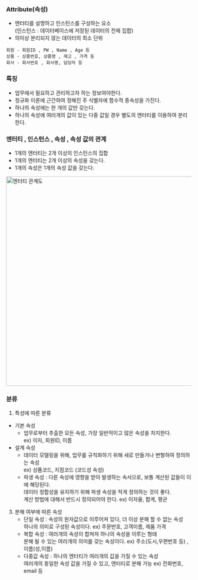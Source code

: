 ### Attribute(속성)
- 엔터티를 설명하고 인스턴스를 구성하는 요소  
  (인스턴스 : 데이터베이스에 저장된 데이터의 전체 집합)
- 의미상 분리되지 않는 데이터의 최소 단위
```
회원 - 회원ID , PW , Name , Age 등
상품 - 상품번호, 상품명 , 재고 , 가격 등
회사 - 회사번호 , 회사명, 담당자 등
```
### 특징
- 업무에서 필요하고 관리하고자 하는 정보여야한다.
- 정규화 이론에 근간하여 정해진 주 식별자에 함수적 종속성을 가진다.
- 하나의 속성에는 한 개의 값만 갖는다.
- 하나의 속성에 여러개의 값이 있는 다중 값일 경우 별도의 엔터티를 이용하여 분리한다.

### 엔터티 , 인스턴스 , 속성 , 속성 값의 관계
- 1개의 엔터티는 2개 이상의 인스턴스의 집합
- 1개의 엔터티는 2개 이상의 속성을 갖는다.
- 1개의 속성은 1개의 속성 값을 갖는다.
<img width="568" alt="엔터티 관계도" src="https://github.com/user-attachments/assets/9643e543-652f-4596-956d-c9979ada50db">

### 분류
1. 특성에 따른 분류
- 기본 속성
  - 업무로부터 추출한 모든 속성, 가장 일반적이고 많은 속성을 차지한다.    
    ex) 이자, 회원ID, 이름 
- 설계 속성 
  - 데이터 모델링을 위해, 업무를 규칙화하기 위해 새로 만들거나 변형하여 정의하는 속성  
    ex) 상품코드, 지점코드 (코드성 속성)
   - 파생 속성 : 다른 속성에 영향을 받아 발생하는 속서으로, 보통 계산된 값들이 이에 해당된다.  
                데이터 정합성을 유지하기 위해 파생 속성을 적게 정의하는 것이 좋다.  
                계산 방법에 대해서 반드시 정의되어야 한다. ex) 이자율, 합계, 평균

3. 분해 여부에 따른 속성
   - 단일 속성 : 속성의 원자값으로 이루어져 있다, 더 이상 분해 할 수 없는 속성  
                하나의 의미로 구성된 속성이다. ex) 주문번호, 고객이름, 제품 가격
   - 복합 속성 : 여러개의 속성이 합쳐져 하나의 속성을 이루는 형태  
                분해 될 수 있는 여러개의 의미를 갖는 속성이다. ex) 주소(도시,우편번호 등) , 이름(성,이름)
   - 다중값 속성 : 하나의 엔터티가 여러개의 값을 가질 수 있는 속성  
                  여러개의 동일한 속성 값을 가질 수 있고, 엔터티로 분해 가능 ex) 전화번호, email 등
   
               
     
